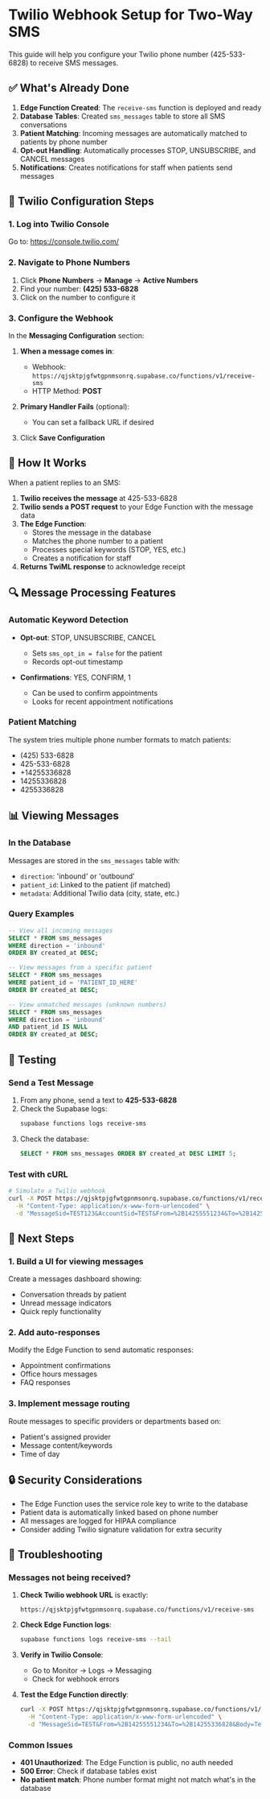 # Twilio Webhook Setup for Two-Way SMS

This guide will help you configure your Twilio phone number (425-533-6828) to receive SMS messages.

## ✅ What's Already Done

1. **Edge Function Created**: The `receive-sms` function is deployed and ready
2. **Database Tables**: Created `sms_messages` table to store all SMS conversations
3. **Patient Matching**: Incoming messages are automatically matched to patients by phone number
4. **Opt-out Handling**: Automatically processes STOP, UNSUBSCRIBE, and CANCEL messages
5. **Notifications**: Creates notifications for staff when patients send messages

## 🔧 Twilio Configuration Steps

### 1. Log into Twilio Console
Go to: https://console.twilio.com/

### 2. Navigate to Phone Numbers
1. Click **Phone Numbers** → **Manage** → **Active Numbers**
2. Find your number: **(425) 533-6828**
3. Click on the number to configure it

### 3. Configure the Webhook

In the **Messaging Configuration** section:

1. **When a message comes in**:
   - Webhook: `https://qjsktpjgfwtgpnmsonrq.supabase.co/functions/v1/receive-sms`
   - HTTP Method: **POST**

2. **Primary Handler Fails** (optional):
   - You can set a fallback URL if desired

3. Click **Save Configuration**

## 📱 How It Works

When a patient replies to an SMS:

1. **Twilio receives the message** at 425-533-6828
2. **Twilio sends a POST request** to your Edge Function with the message data
3. **The Edge Function**:
   - Stores the message in the database
   - Matches the phone number to a patient
   - Processes special keywords (STOP, YES, etc.)
   - Creates a notification for staff
4. **Returns TwiML response** to acknowledge receipt

## 🔍 Message Processing Features

### Automatic Keyword Detection

- **Opt-out**: STOP, UNSUBSCRIBE, CANCEL
  - Sets `sms_opt_in = false` for the patient
  - Records opt-out timestamp

- **Confirmations**: YES, CONFIRM, 1
  - Can be used to confirm appointments
  - Looks for recent appointment notifications

### Patient Matching

The system tries multiple phone number formats to match patients:
- (425) 533-6828
- 425-533-6828
- +14255336828
- 14255336828
- 4255336828

## 📊 Viewing Messages

### In the Database

Messages are stored in the `sms_messages` table with:
- `direction`: 'inbound' or 'outbound'
- `patient_id`: Linked to the patient (if matched)
- `metadata`: Additional Twilio data (city, state, etc.)

### Query Examples

```sql
-- View all incoming messages
SELECT * FROM sms_messages 
WHERE direction = 'inbound' 
ORDER BY created_at DESC;

-- View messages from a specific patient
SELECT * FROM sms_messages 
WHERE patient_id = 'PATIENT_ID_HERE' 
ORDER BY created_at DESC;

-- View unmatched messages (unknown numbers)
SELECT * FROM sms_messages 
WHERE direction = 'inbound' 
AND patient_id IS NULL 
ORDER BY created_at DESC;
```

## 🧪 Testing

### Send a Test Message

1. From any phone, send a text to **425-533-6828**
2. Check the Supabase logs:
   ```bash
   supabase functions logs receive-sms
   ```
3. Check the database:
   ```sql
   SELECT * FROM sms_messages ORDER BY created_at DESC LIMIT 5;
   ```

### Test with cURL

```bash
# Simulate a Twilio webhook
curl -X POST https://qjsktpjgfwtgpnmsonrq.supabase.co/functions/v1/receive-sms \
  -H "Content-Type: application/x-www-form-urlencoded" \
  -d "MessageSid=TEST123&AccountSid=TEST&From=%2B14255551234&To=%2B14255336828&Body=Test+message"
```

## 🚀 Next Steps

### 1. Build a UI for viewing messages
Create a messages dashboard showing:
- Conversation threads by patient
- Unread message indicators
- Quick reply functionality

### 2. Add auto-responses
Modify the Edge Function to send automatic responses:
- Appointment confirmations
- Office hours messages
- FAQ responses

### 3. Implement message routing
Route messages to specific providers or departments based on:
- Patient's assigned provider
- Message content/keywords
- Time of day

## 🔒 Security Considerations

- The Edge Function uses the service role key to write to the database
- Patient data is automatically linked based on phone number
- All messages are logged for HIPAA compliance
- Consider adding Twilio signature validation for extra security

## 📝 Troubleshooting

### Messages not being received?

1. **Check Twilio webhook URL** is exactly:
   ```
   https://qjsktpjgfwtgpnmsonrq.supabase.co/functions/v1/receive-sms
   ```

2. **Check Edge Function logs**:
   ```bash
   supabase functions logs receive-sms --tail
   ```

3. **Verify in Twilio Console**:
   - Go to Monitor → Logs → Messaging
   - Check for webhook errors

4. **Test the Edge Function directly**:
   ```bash
   curl -X POST https://qjsktpjgfwtgpnmsonrq.supabase.co/functions/v1/receive-sms \
     -H "Content-Type: application/x-www-form-urlencoded" \
     -d "MessageSid=TEST&From=%2B14255551234&To=%2B14255336828&Body=Test"
   ```

### Common Issues

- **401 Unauthorized**: The Edge Function is public, no auth needed
- **500 Error**: Check if database tables exist
- **No patient match**: Phone number format might not match what's in the database